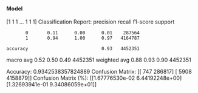 #### Model
[1 1 1 ... 1 1 1]
Classification Report:
              precision    recall  f1-score   support

           0       0.11      0.00      0.01    287564
           1       0.94      1.00      0.97   4164787

    accuracy                           0.93   4452351
   macro avg       0.52      0.50      0.49   4452351
weighted avg       0.88      0.93      0.90   4452351

Accuracy: 0.9342538357824889
Confusion Matrix:
[[    747  286817]
 [   5908 4158879]]
Confusion Matrix (%):
[[1.67776530e-02 6.44192248e+00]
 [1.32693941e-01 9.34086059e+01]]
